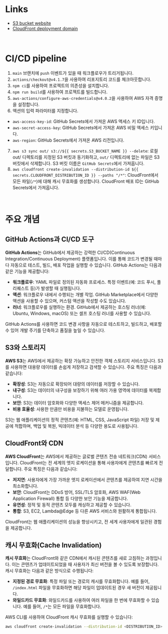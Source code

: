 # Links
- [S3 bucket website](http://hanghae-plus-front-2nd-bucket.s3-website-us-east-1.amazonaws.com)
- [CloudFront deployment domain](https://d2v41ic8c60t22.cloudfront.net)

<br />

# CI/CD pipeline
1. ```main``` 브랜치에 ```push``` 이벤트가 있을 때 워크플로우가 트리거됩니다.
2.  ```actions/checkout@v4.1.7```을 사용하여 리포지토리 코드를 체크아웃합니다.
3.  ```npm ci```를 사용하여 프로젝트의 의존성을 설치합니다.
4.  ```npm run build```를 사용하여 프로젝트를 빌드합니다.
5.  ```aws-actions/configure-aws-credentials@v4.0.2```을 사용하여 AWS 자격 증명을 설정합니다.
6. 액션의 입력 파라미터를 지정합니다.
  - ```aws-access-key-id```: GitHub Secrets에서 가져온 AWS 액세스 키 ID입니다.
  - ```aws-secret-access-key```: GitHub Secrets에서 가져온 AWS 비밀 액세스 키입니다.
  - ```aws-region```: GitHub Secrets에서 가져온 AWS 리전입니다.
7. ```aws s3 sync out/ s3://${{ secrets.S3_BUCKET_NAME }} --delete```: 로컬 out/ 디렉토리를 지정된 S3 버킷과 동기화하고, ```out/``` 디렉토리에 없는 파일은 S3 버킷에서 삭제합니다. S3 버킷 이름은 ```GitHub Secrets```에서 가져옵니다.
8. ```aws cloudfront create-invalidation --distribution-id ${{ secrets.CLOUDFRONT_DISTRIBUTION_ID }} --paths "/*"```: CloudFront에서 모든 파일(```/*```)에 대해 캐시 무효화를 생성합니다. CloudFront 배포 ID는 GitHub Secrets에서 가져옵니다.

<br />

# 주요 개념


## GitHub Actions과 CI/CD 도구

**GitHub Actions**는 GitHub에서 제공하는 강력한 CI/CD(Continuous Integration/Continuous Deployment) 플랫폼입니다. 이를 통해 코드가 변경될 때마다 자동으로 테스트, 빌드, 배포 작업을 실행할 수 있습니다. GitHub Actions는 다음과 같은 기능을 제공합니다:

- **워크플로우**: YAML 파일로 정의된 자동화 프로세스. 특정 이벤트(예: 코드 푸시, 풀 리퀘스트 등)가 발생할 때 실행됩니다.
- **액션**: 워크플로우 내에서 수행되는 개별 작업. GitHub Marketplace에서 다양한 액션을 사용할 수 있으며, 커스텀 액션을 작성할 수도 있습니다.
- **러너**: 워크플로우를 실행하는 환경. GitHub에서 제공하는 호스팅 러너(예: Ubuntu, Windows, macOS) 또는 셀프 호스팅 러너를 사용할 수 있습니다.

GitHub Actions를 사용하면 코드 변경 사항을 자동으로 테스트하고, 빌드하고, 배포할 수 있어 개발 주기를 단축하고 품질을 높일 수 있습니다.

## S3와 스토리지

**AWS S3**는 AWS에서 제공하는 확장 가능하고 안전한 객체 스토리지 서비스입니다. S3를 사용하면 대용량 데이터를 손쉽게 저장하고 검색할 수 있습니다. 주요 특징은 다음과 같습니다:

- **확장성**: S3는 자동으로 확장되어 대량의 데이터를 저장할 수 있습니다.
- **내구성**: S3는 데이터의 내구성을 보장하기 위해 여러 가용 영역에 데이터를 복제합니다.
- **보안**: S3는 데이터 암호화와 다양한 액세스 제어 메커니즘을 제공합니다.
- **비용 효율성**: 사용한 만큼만 비용을 지불하는 모델로 운영됩니다.

S3는 웹 애플리케이션의 정적 콘텐츠(예: HTML, CSS, JavaScript 파일) 저장 및 제공에 적합하며, 백업 및 복원, 빅데이터 분석 등 다양한 용도로 사용됩니다.

## CloudFront와 CDN

**AWS CloudFront**는 AWS에서 제공하는 글로벌 콘텐츠 전송 네트워크(CDN) 서비스입니다. CloudFront는 전 세계의 엣지 로케이션을 통해 사용자에게 콘텐츠를 빠르게 전달합니다. 주요 특징은 다음과 같습니다:

- **저지연**: 사용자에게 가장 가까운 엣지 로케이션에서 콘텐츠를 제공하여 지연 시간을 최소화합니다.
- **보안**: CloudFront는 DDoS 방어, SSL/TLS 암호화, AWS WAF(Web Application Firewall) 통합 등 다양한 보안 기능을 제공합니다.
- **유연성**: 정적 및 동적 콘텐츠 모두를 캐싱하고 제공할 수 있습니다.
- **통합**: S3, EC2, Lambda@Edge 등 다른 AWS 서비스와 원활하게 통합됩니다.

CloudFront는 웹 애플리케이션의 성능을 향상시키고, 전 세계 사용자에게 일관된 경험을 제공합니다.

## 캐시 무효화(Cache Invalidation)

**캐시 무효화**는 CloudFront와 같은 CDN에서 캐시된 콘텐츠를 새로 고침하는 과정입니다. 이는 콘텐츠가 업데이트되었을 때 사용자가 최신 버전을 볼 수 있도록 보장합니다. 캐시 무효화는 다음과 같은 방식으로 수행됩니다:

- **지정된 경로 무효화**: 특정 파일 또는 경로의 캐시를 무효화합니다. 예를 들어, `/index.html` 파일을 무효화하면 해당 파일이 업데이트된 경우 새 버전이 제공됩니다.
- **와일드카드 무효화**: 와일드카드를 사용하여 여러 파일을 한 번에 무효화할 수 있습니다. 예를 들어, `/*`는 모든 파일을 무효화합니다.

AWS CLI를 사용하여 CloudFront 캐시 무효화를 실행할 수 있습니다:
```sh
aws cloudfront create-invalidation --distribution-id <DISTRIBUTION_ID> --paths "/*"
